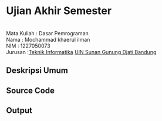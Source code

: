 # Ujian Akhir Semester 
<br>Mata Kuliah 	: Dasar Pemrograman
<br> Nama		      : Mochammad khaerul ilman
<br>NIM		        :	1227050073
<br>Jurusan	    	:[Teknik Informatika](http://if.uinsgd.ac.id/) [UIN Sunan Gunung Djati Bandung](https://uinsgd.ac.id/) 

## Deskripsi Umum
      
## Source Code

## Output
